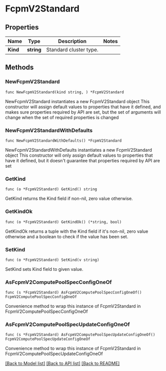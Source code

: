 # FcpmV2Standard

## Properties

Name | Type | Description | Notes
------------ | ------------- | ------------- | -------------
**Kind** | **string** | Standard cluster type.  | 

## Methods

### NewFcpmV2Standard

`func NewFcpmV2Standard(kind string, ) *FcpmV2Standard`

NewFcpmV2Standard instantiates a new FcpmV2Standard object
This constructor will assign default values to properties that have it defined,
and makes sure properties required by API are set, but the set of arguments
will change when the set of required properties is changed

### NewFcpmV2StandardWithDefaults

`func NewFcpmV2StandardWithDefaults() *FcpmV2Standard`

NewFcpmV2StandardWithDefaults instantiates a new FcpmV2Standard object
This constructor will only assign default values to properties that have it defined,
but it doesn't guarantee that properties required by API are set

### GetKind

`func (o *FcpmV2Standard) GetKind() string`

GetKind returns the Kind field if non-nil, zero value otherwise.

### GetKindOk

`func (o *FcpmV2Standard) GetKindOk() (*string, bool)`

GetKindOk returns a tuple with the Kind field if it's non-nil, zero value otherwise
and a boolean to check if the value has been set.

### SetKind

`func (o *FcpmV2Standard) SetKind(v string)`

SetKind sets Kind field to given value.



### AsFcpmV2ComputePoolSpecConfigOneOf

`func (s *FcpmV2Standard) AsFcpmV2ComputePoolSpecConfigOneOf() FcpmV2ComputePoolSpecConfigOneOf`

Convenience method to wrap this instance of FcpmV2Standard in FcpmV2ComputePoolSpecConfigOneOf

### AsFcpmV2ComputePoolSpecUpdateConfigOneOf

`func (s *FcpmV2Standard) AsFcpmV2ComputePoolSpecUpdateConfigOneOf() FcpmV2ComputePoolSpecUpdateConfigOneOf`

Convenience method to wrap this instance of FcpmV2Standard in FcpmV2ComputePoolSpecUpdateConfigOneOf

[[Back to Model list]](../README.md#documentation-for-models) [[Back to API list]](../README.md#documentation-for-api-endpoints) [[Back to README]](../README.md)


